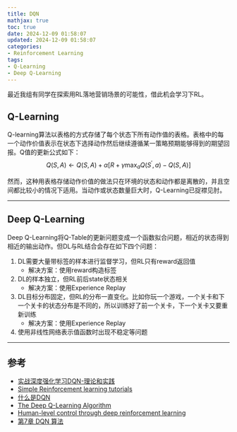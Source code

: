 ```yaml
---
title: DQN
mathjax: true
toc: true
date: 2024-12-09 01:58:07
updated: 2024-12-09 01:58:07
categories:
- Reinforcement Learning
tags:
- Q-Learning
- Deep Q-Learning
---
```

最近我组有同学在探索用RL落地营销场景的可能性，借此机会学习下RL。

<!--more-->

## Q-Learning
Q-learning算法以表格的方式存储了每个状态下所有动作值的表格。表格中的每一个动作价值表示在状态下选择动作然后继续遵循某一策略预期能够得到的期望回报。Q值的更新公式如下：
$$
Q(S, A) \leftarrow Q(S, A)+\alpha\left[R+\gamma \max _a Q\left(S^{\prime}, a\right)-Q(S, A)\right]
$$

然而，这种用表格存储动作价值的做法只在环境的状态和动作都是离散的，并且空间都比较小的情况下适用。当动作或状态数量巨大时，Q-Learning已捉襟见肘。

___
## Deep Q-Learning
Deep Q-Learning将Q-Table的更新问题变成一个函数拟合问题，相近的状态得到相近的输出动作。但DL与RL结合会存在如下四个问题：
1. DL需要大量带标签的样本进行监督学习，但RL只有reward返回值
   - 解决方案：使用reward构造标签
2. DL的样本独立，但RL前后state状态相关
   - 解决方案：使用Experience Replay
3. DL目标分布固定，但RL的分布一直变化。比如你玩一个游戏，一个关卡和下一个关卡的状态分布是不同的，所以训练好了前一个关卡，下一个关卡又要重新训练
   - 解决方案：使用Experience Replay
4. 使用非线性网络表示值函数时出现不稳定等问题

___

## 参考
- [实战深度强化学习DQN-理论和实践](https://cloud.tencent.com/developer/article/1092239)
- [Simple Reinforcement learning tutorials](https://github.com/MorvanZhou/Reinforcement-learning-with-tensorflow)
- [什么是DQN](https://mofanpy.com/tutorials/machine-learning/reinforcement-learning/intro-DQN)
- [The Deep Q-Learning Algorithm](https://huggingface.co/learn/deep-rl-course/unit3/deep-q-algorithm)
- [Human-level control through deep reinforcement learning](https://storage.googleapis.com/deepmind-media/dqn/DQNNaturePaper.pdf)
- [第7章 DQN 算法](https://hrl.boyuai.com/chapter/2/dqn%E7%AE%97%E6%B3%95)